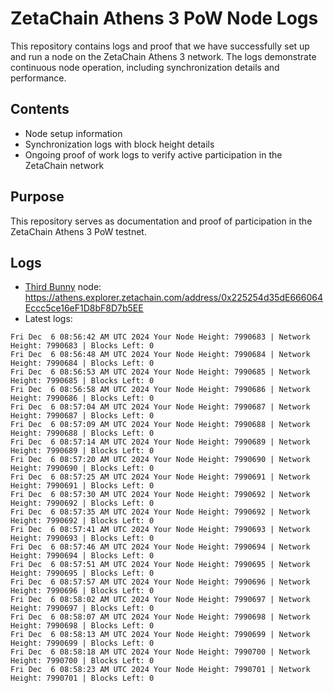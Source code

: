 # ZetaChain Athens 3 PoW Node Logs
This repository contains logs and proof that we have successfully set up and run a node on the ZetaChain Athens 3 network. The logs demonstrate continuous node operation, including synchronization details and performance.

## Contents
- Node setup information
- Synchronization logs with block height details
- Ongoing proof of work logs to verify active participation in the ZetaChain network

## Purpose
This repository serves as documentation and proof of participation in the ZetaChain Athens 3 PoW testnet.

## Logs

- [Third Bunny](https://thirdbunny.xyz/) node: https://athens.explorer.zetachain.com/address/0x225254d35dE666064Eccc5ce16eF1D8bF8D7b5EE
- Latest logs:
```
Fri Dec  6 08:56:42 AM UTC 2024 Your Node Height: 7990683 | Network Height: 7990683 | Blocks Left: 0
Fri Dec  6 08:56:48 AM UTC 2024 Your Node Height: 7990684 | Network Height: 7990684 | Blocks Left: 0
Fri Dec  6 08:56:53 AM UTC 2024 Your Node Height: 7990685 | Network Height: 7990685 | Blocks Left: 0
Fri Dec  6 08:56:58 AM UTC 2024 Your Node Height: 7990686 | Network Height: 7990686 | Blocks Left: 0
Fri Dec  6 08:57:04 AM UTC 2024 Your Node Height: 7990687 | Network Height: 7990687 | Blocks Left: 0
Fri Dec  6 08:57:09 AM UTC 2024 Your Node Height: 7990688 | Network Height: 7990688 | Blocks Left: 0
Fri Dec  6 08:57:14 AM UTC 2024 Your Node Height: 7990689 | Network Height: 7990689 | Blocks Left: 0
Fri Dec  6 08:57:20 AM UTC 2024 Your Node Height: 7990690 | Network Height: 7990690 | Blocks Left: 0
Fri Dec  6 08:57:25 AM UTC 2024 Your Node Height: 7990691 | Network Height: 7990691 | Blocks Left: 0
Fri Dec  6 08:57:30 AM UTC 2024 Your Node Height: 7990692 | Network Height: 7990692 | Blocks Left: 0
Fri Dec  6 08:57:35 AM UTC 2024 Your Node Height: 7990692 | Network Height: 7990692 | Blocks Left: 0
Fri Dec  6 08:57:41 AM UTC 2024 Your Node Height: 7990693 | Network Height: 7990693 | Blocks Left: 0
Fri Dec  6 08:57:46 AM UTC 2024 Your Node Height: 7990694 | Network Height: 7990694 | Blocks Left: 0
Fri Dec  6 08:57:51 AM UTC 2024 Your Node Height: 7990695 | Network Height: 7990695 | Blocks Left: 0
Fri Dec  6 08:57:57 AM UTC 2024 Your Node Height: 7990696 | Network Height: 7990696 | Blocks Left: 0
Fri Dec  6 08:58:02 AM UTC 2024 Your Node Height: 7990697 | Network Height: 7990697 | Blocks Left: 0
Fri Dec  6 08:58:07 AM UTC 2024 Your Node Height: 7990698 | Network Height: 7990698 | Blocks Left: 0
Fri Dec  6 08:58:13 AM UTC 2024 Your Node Height: 7990699 | Network Height: 7990699 | Blocks Left: 0
Fri Dec  6 08:58:18 AM UTC 2024 Your Node Height: 7990700 | Network Height: 7990700 | Blocks Left: 0
Fri Dec  6 08:58:23 AM UTC 2024 Your Node Height: 7990701 | Network Height: 7990701 | Blocks Left: 0
```
